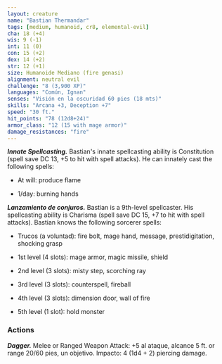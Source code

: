 ```yaml
---
layout: creature
name: "Bastian Thermandar"
tags: [medium, humanoid, cr8, elemental-evil]
cha: 18 (+4)
wis: 9 (-1)
int: 11 (0)
con: 15 (+2)
dex: 14 (+2)
str: 12 (+1)
size: Humanoide Mediano (fire genasi)
alignment: neutral evil
challenge: "8 (3,900 XP)"
languages: "Común, Ignan"
senses: "Visión en la oscuridad 60 pies (18 mts)"
skills: "Arcana +3, Deception +7"
speed: "30 ft."
hit_points: "78 (12d8+24)"
armor_class: "12 (15 with mage armor)"
damage_resistances: "fire"
---
```


***Innate Spellcasting.*** Bastian's innate spellcasting ability is Constitution (spell save DC 13, +5 to hit with spell attacks). He can innately cast the following spells:

* At will: produce flame

* 1/day: burning hands

***Lanzamiento de conjuros.*** Bastian is a 9th-level spellcaster. His spellcasting ability is Charisma (spell save DC 15, +7 to hit with spell attacks). Bastian knows the following sorcerer spells:

* Trucos (a voluntad): fire bolt, mage hand, message, prestidigitation, shocking grasp

* 1st level (4 slots): mage armor, magic missile, shield

* 2nd level (3 slots): misty step, scorching ray

* 3rd level (3 slots): counterspell, fireball

* 4th level (3 slots): dimension door, wall of fire

* 5th level (1 slot): hold monster

### Actions

***Dagger.*** Melee or Ranged Weapon Attack: +5 al ataque, alcance 5 ft. or range 20/60 pies, un objetivo. Impacto: 4 (1d4 + 2) piercing damage.